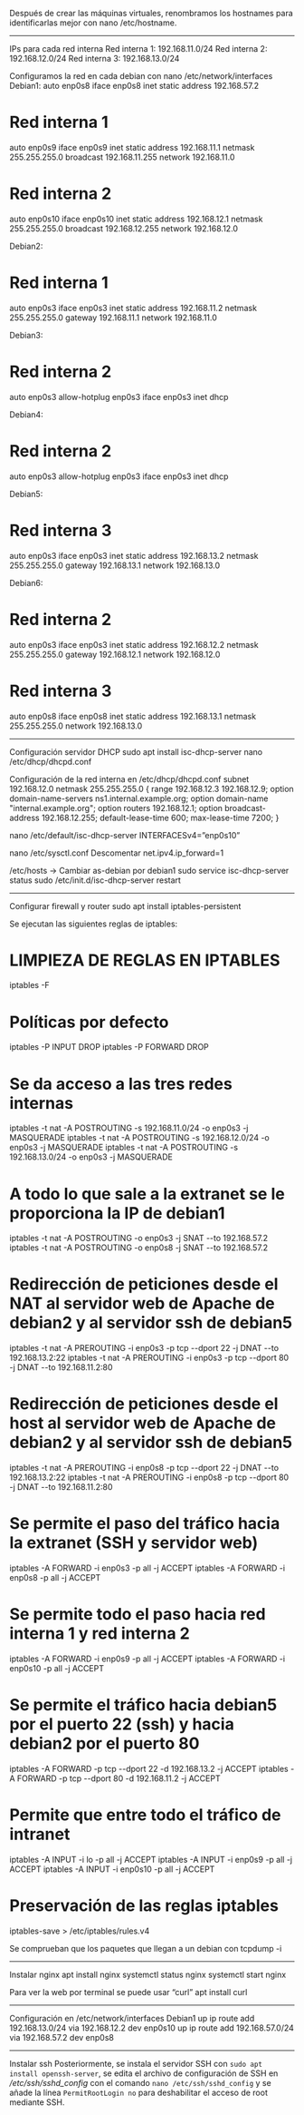 Después de crear las máquinas virtuales, renombramos los hostnames para identificarlas mejor con nano /etc/hostname.

-----

IPs para cada red interna
Red interna 1: 192.168.11.0/24
Red interna 2: 192.168.12.0/24
Red interna 3: 192.168.13.0/24

Configuramos la red en cada debian con nano /etc/network/interfaces
Debian1:
auto enp0s8 
iface enp0s8 inet static 
address 192.168.57.2

# Red interna 1
auto enp0s9
iface enp0s9 inet static
address 192.168.11.1
netmask 255.255.255.0
broadcast 192.168.11.255
network 192.168.11.0

# Red interna 2
auto enp0s10
iface enp0s10 inet static
address 192.168.12.1
netmask 255.255.255.0
broadcast 192.168.12.255
network 192.168.12.0

Debian2:
# Red interna 1
auto enp0s3
iface enp0s3 inet static
address 192.168.11.2
netmask 255.255.255.0
gateway 192.168.11.1
network 192.168.11.0

Debian3:
# Red interna 2
auto enp0s3
allow-hotplug enp0s3
iface enp0s3 inet dhcp

Debian4:
# Red interna 2
auto enp0s3
allow-hotplug enp0s3
iface enp0s3 inet dhcp

Debian5: 
# Red interna 3
auto enp0s3
iface enp0s3 inet static
address 192.168.13.2
netmask 255.255.255.0
gateway 192.168.13.1
network 192.168.13.0

Debian6:
# Red interna 2
auto enp0s3
iface enp0s3 inet static
address 192.168.12.2
netmask 255.255.255.0
gateway 192.168.12.1
network 192.168.12.0

# Red interna 3
auto enp0s8
iface enp0s8 inet static
address 192.168.13.1
netmask 255.255.255.0
network 192.168.13.0

-----

Configuración servidor DHCP
sudo apt install isc-dhcp-server
nano /etc/dhcp/dhcpd.conf

Configuración de la red interna en /etc/dhcp/dhcpd.conf
subnet 192.168.12.0 netmask 255.255.255.0 {
  range 192.168.12.3 192.168.12.9;
  option domain-name-servers ns1.internal.example.org;
  option domain-name "internal.example.org";
  option routers 192.168.12.1;
  option broadcast-address 192.168.12.255;
  default-lease-time 600;
  max-lease-time 7200;
}

nano /etc/default/isc-dhcp-server
INTERFACESv4=”enp0s10”

nano /etc/sysctl.conf
Descomentar net.ipv4.ip_forward=1

/etc/hosts -> Cambiar as-debian por debian1
sudo service isc-dhcp-server status
sudo /etc/init.d/isc-dhcp-server restart

-----

Configurar firewall y router
sudo apt install iptables-persistent

Se ejecutan las siguientes reglas de iptables:
# LIMPIEZA DE REGLAS EN IPTABLES
iptables -F

# Políticas por defecto
iptables -P INPUT DROP
iptables -P FORWARD DROP

# Se da acceso a las tres redes internas
iptables -t nat -A POSTROUTING -s 192.168.11.0/24 -o enp0s3 -j MASQUERADE
iptables -t nat -A POSTROUTING -s 192.168.12.0/24 -o enp0s3 -j MASQUERADE
iptables -t nat -A POSTROUTING -s 192.168.13.0/24 -o enp0s3 -j MASQUERADE

# A todo lo que sale a la extranet se le proporciona la IP de debian1
iptables -t nat -A POSTROUTING -o enp0s3 -j SNAT --to 192.168.57.2
iptables -t nat -A POSTROUTING -o enp0s8 -j SNAT --to 192.168.57.2

# Redirección de peticiones desde el NAT al servidor web de Apache de debian2 y al servidor ssh de debian5
iptables -t nat -A PREROUTING -i enp0s3 -p tcp --dport 22 -j DNAT --to 192.168.13.2:22
iptables -t nat -A PREROUTING -i enp0s3 -p tcp --dport 80 -j DNAT --to 192.168.11.2:80

# Redirección de peticiones desde el host al servidor web de Apache de debian2 y al servidor ssh de debian5
iptables -t nat -A PREROUTING -i enp0s8 -p tcp --dport 22 -j DNAT --to 192.168.13.2:22
iptables -t nat -A PREROUTING -i enp0s8 -p tcp --dport 80 -j DNAT --to 192.168.11.2:80

# Se permite el paso del tráfico hacia la extranet (SSH y servidor web)
iptables -A FORWARD -i enp0s3 -p all -j ACCEPT
iptables -A FORWARD -i enp0s8 -p all -j ACCEPT

# Se permite todo el paso hacia red interna 1 y red interna 2
iptables -A FORWARD -i enp0s9 -p all -j ACCEPT
iptables -A FORWARD -i enp0s10 -p all -j ACCEPT

# Se permite el tráfico hacia debian5 por el puerto 22 (ssh) y hacia debian2 por el puerto 80
iptables -A FORWARD -p tcp --dport 22 -d 192.168.13.2 -j ACCEPT
iptables -A FORWARD -p tcp --dport 80 -d 192.168.11.2 -j ACCEPT

# Permite que entre todo el tráfico de intranet
iptables -A INPUT -i lo -p all -j ACCEPT
iptables -A INPUT -i enp0s9 -p all -j ACCEPT
iptables -A INPUT -i enp0s10 -p all -j ACCEPT

# Preservación de las reglas iptables
iptables-save > /etc/iptables/rules.v4

Se comprueban que los paquetes que llegan a un debian con
tcpdump -i <nombre interfaz>

-----

Instalar nginx
apt install nginx
systemctl status nginx
systemctl start nginx

Para ver la web por terminal se puede usar “curl”
apt install curl

-----

Configuración en /etc/network/interfaces
Debian1
up ip route add 192.168.13.0/24 via 192.168.12.2 dev enp0s10
up ip route add 192.168.57.0/24 via 192.168.57.2 dev enp0s8

-----

Instalar ssh
Posteriormente, se instala el servidor SSH con `sudo apt install openssh-server`, se edita el archivo de configuración de SSH en */etc/ssh/sshd_config* con el comando `nano /etc/ssh/sshd_config` y se añade la línea `PermitRootLogin no` para deshabilitar el acceso de root mediante SSH.